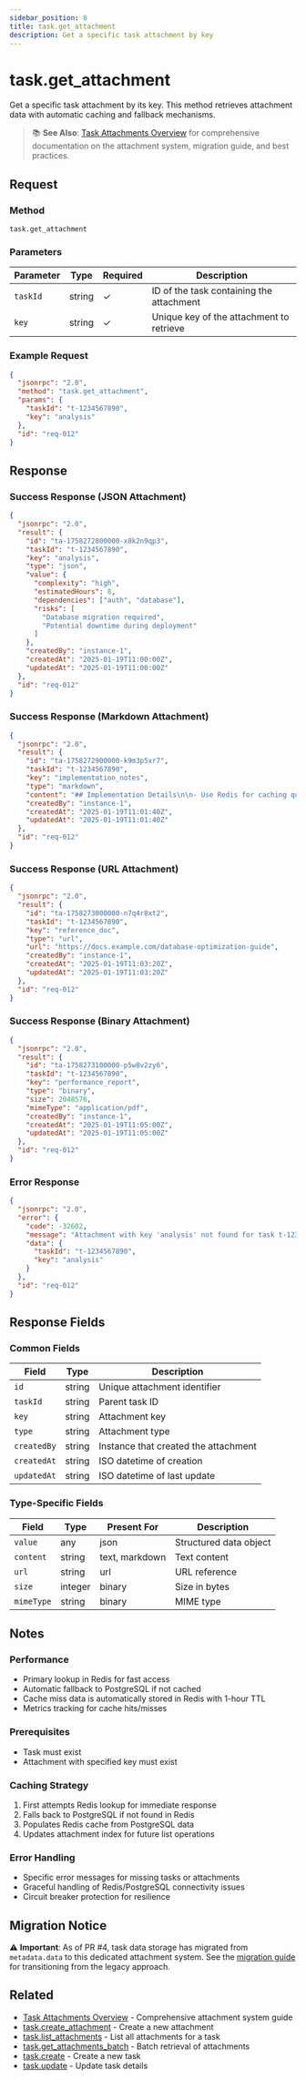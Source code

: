 ```yaml
---
sidebar_position: 8
title: task.get_attachment
description: Get a specific task attachment by key
---
```


# task.get_attachment

Get a specific task attachment by its key. This method retrieves attachment data with automatic caching and fallback mechanisms.

> 📚 **See Also**: [Task Attachments Overview](./attachments) for comprehensive documentation on the attachment system, migration guide, and best practices.

## Request

### Method
`task.get_attachment`

### Parameters

| Parameter | Type | Required | Description |
|-----------|------|----------|-------------|
| `taskId` | string | ✓ | ID of the task containing the attachment |
| `key` | string | ✓ | Unique key of the attachment to retrieve |

### Example Request

```json
{
  "jsonrpc": "2.0",
  "method": "task.get_attachment",
  "params": {
    "taskId": "t-1234567890",
    "key": "analysis"
  },
  "id": "req-012"
}
```

## Response

### Success Response (JSON Attachment)

```json
{
  "jsonrpc": "2.0",
  "result": {
    "id": "ta-1758272800000-x8k2n9qp3",
    "taskId": "t-1234567890",
    "key": "analysis",
    "type": "json",
    "value": {
      "complexity": "high",
      "estimatedHours": 8,
      "dependencies": ["auth", "database"],
      "risks": [
        "Database migration required",
        "Potential downtime during deployment"
      ]
    },
    "createdBy": "instance-1",
    "createdAt": "2025-01-19T11:00:00Z",
    "updatedAt": "2025-01-19T11:00:00Z"
  },
  "id": "req-012"
}
```

### Success Response (Markdown Attachment)

```json
{
  "jsonrpc": "2.0",
  "result": {
    "id": "ta-1758272900000-k9m3p5xr7",
    "taskId": "t-1234567890",
    "key": "implementation_notes",
    "type": "markdown",
    "content": "## Implementation Details\n\n- Use Redis for caching query results\n- Implement rate limiting on API endpoints\n- Add indexes on frequently queried columns",
    "createdBy": "instance-1",
    "createdAt": "2025-01-19T11:01:40Z",
    "updatedAt": "2025-01-19T11:01:40Z"
  },
  "id": "req-012"
}
```

### Success Response (URL Attachment)

```json
{
  "jsonrpc": "2.0",
  "result": {
    "id": "ta-1758273000000-n7q4r8xt2",
    "taskId": "t-1234567890",
    "key": "reference_doc",
    "type": "url",
    "url": "https://docs.example.com/database-optimization-guide",
    "createdBy": "instance-1",
    "createdAt": "2025-01-19T11:03:20Z",
    "updatedAt": "2025-01-19T11:03:20Z"
  },
  "id": "req-012"
}
```

### Success Response (Binary Attachment)

```json
{
  "jsonrpc": "2.0",
  "result": {
    "id": "ta-1758273100000-p5w8v2zy6",
    "taskId": "t-1234567890",
    "key": "performance_report",
    "type": "binary",
    "size": 2048576,
    "mimeType": "application/pdf",
    "createdBy": "instance-1",
    "createdAt": "2025-01-19T11:05:00Z",
    "updatedAt": "2025-01-19T11:05:00Z"
  },
  "id": "req-012"
}
```

### Error Response

```json
{
  "jsonrpc": "2.0",
  "error": {
    "code": -32602,
    "message": "Attachment with key 'analysis' not found for task t-1234567890",
    "data": {
      "taskId": "t-1234567890",
      "key": "analysis"
    }
  },
  "id": "req-012"
}
```

## Response Fields

### Common Fields

| Field | Type | Description |
|-------|------|-------------|
| `id` | string | Unique attachment identifier |
| `taskId` | string | Parent task ID |
| `key` | string | Attachment key |
| `type` | string | Attachment type |
| `createdBy` | string | Instance that created the attachment |
| `createdAt` | string | ISO datetime of creation |
| `updatedAt` | string | ISO datetime of last update |

### Type-Specific Fields

| Field | Type | Present For | Description |
|-------|------|-------------|-------------|
| `value` | any | json | Structured data object |
| `content` | string | text, markdown | Text content |
| `url` | string | url | URL reference |
| `size` | integer | binary | Size in bytes |
| `mimeType` | string | binary | MIME type |

## Notes

### Performance
- Primary lookup in Redis for fast access
- Automatic fallback to PostgreSQL if not cached
- Cache miss data is automatically stored in Redis with 1-hour TTL
- Metrics tracking for cache hits/misses

### Prerequisites
- Task must exist
- Attachment with specified key must exist

### Caching Strategy
1. First attempts Redis lookup for immediate response
2. Falls back to PostgreSQL if not found in Redis
3. Populates Redis cache from PostgreSQL data
4. Updates attachment index for future list operations

### Error Handling
- Specific error messages for missing tasks or attachments
- Graceful handling of Redis/PostgreSQL connectivity issues
- Circuit breaker protection for resilience

## Migration Notice

⚠️ **Important**: As of PR #4, task data storage has migrated from `metadata.data` to this dedicated attachment system. See the [migration guide](./attachments#migration-from-metadata) for transitioning from the legacy approach.

## Related

- [Task Attachments Overview](./attachments) - Comprehensive attachment system guide
- [task.create_attachment](./create_attachment) - Create a new attachment
- [task.list_attachments](./list_attachments) - List all attachments for a task
- [task.get_attachments_batch](./get_attachments_batch) - Batch retrieval of attachments
- [task.create](./create) - Create a new task
- [task.update](./update) - Update task details